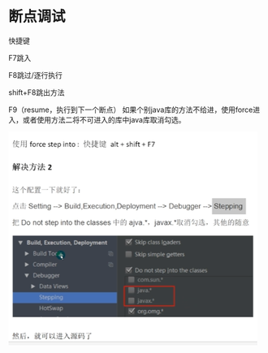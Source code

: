 # 断点调试

快捷键

F7跳入

F8跳过/逐行执行

shift+F8跳出方法

F9（resume，执行到下一个断点）
如果个别java库的方法不给进，使用force进入，或者使用方法二将不可进入的库中java库取消勾选。

![image-20230823100411818](./笔记用图/image-20230823100411818.png)